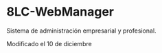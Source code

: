# 8LC-WebManager
Sistema de administración empresarial y profesional.

Modificado el 10 de diciembre
